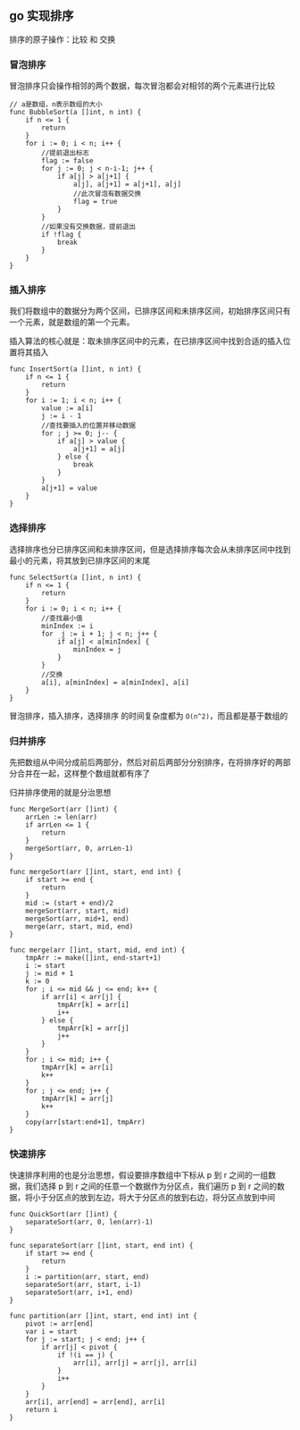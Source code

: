## go 实现排序

排序的原子操作：比较 和 交换

### 冒泡排序
冒泡排序只会操作相邻的两个数据，每次冒泡都会对相邻的两个元素进行比较
```
// a是数组，n表示数组的大小
func BubbleSort(a []int, n int) {
    if n <= 1 {
        return
    }
    for i := 0; i < n; i++ {
        //提前退出标志
        flag := false
        for j := 0; j < n-i-1; j++ {
            if a[j] > a[j+1] {
                a[j], a[j+1] = a[j+1], a[j]
                //此次冒泡有数据交换
                flag = true
            }
        }
        //如果没有交换数据，提前退出
        if !flag {
            break
        }
    }
}
```

### 插入排序
我们将数组中的数据分为两个区间，已排序区间和未排序区间，初始排序区间只有一个元素，就是数组的第一个元素。

插入算法的核心就是：取未排序区间中的元素，在已排序区间中找到合适的插入位置将其插入

```
func InsertSort(a []int, n int) {
    if n <= 1 {
        return
    }
    for i := 1; i < n; i++ {
        value := a[i]
        j := i - 1
        //查找要插入的位置并移动数据
        for ; j >= 0; j-- {
            if a[j] > value {
                a[j+1] = a[j]
            } else {
                break
            }
        }
        a[j+1] = value
    }
}
```

### 选择排序
选择排序也分已排序区间和未排序区间，但是选择排序每次会从未排序区间中找到最小的元素，将其放到已排序区间的末尾

```
func SelectSort(a []int, n int) {
    if n <= 1 {
        return
    }
    for i := 0; i < n; i++ {
        //查找最小值
        minIndex := i
        for  j := i + 1; j < n; j++ {
            if a[j] < a[minIndex] {
                minIndex = j
            }
        }
        //交换
        a[i], a[minIndex] = a[minIndex], a[i]
    }
}
```

冒泡排序，插入排序，选择排序 的时间复杂度都为 `O(n^2)`，而且都是基于数组的


### 归并排序
先把数组从中间分成前后两部分，然后对前后两部分分别排序，在将排序好的两部分合并在一起，这样整个数组就都有序了

归并排序使用的就是分治思想

```
func MergeSort(arr []int) {
    arrLen := len(arr)
    if arrLen <= 1 {
        return
    }
    mergeSort(arr, 0, arrLen-1)
}

func mergeSort(arr []int, start, end int) {
    if start >= end {
        return
    }
    mid := (start + end)/2
    mergeSort(arr, start, mid)
    mergeSort(arr, mid+1, end)
    merge(arr, start, mid, end)
}

func merge(arr []int, start, mid, end int) {
    tmpArr := make([]int, end-start+1)
    i := start
    j := mid + 1
    k := 0
    for ; i <= mid && j <= end; k++ {
        if arr[i] < arr[j] {
            tmpArr[k] = arr[i]
            i++
        } else {
            tmpArr[k] = arr[j]
            j++
        }
    }
    for ; i <= mid; i++ {
        tmpArr[k] = arr[i]
        k++
    }
    for ; j <= end; j++ {
        tmpArr[k] = arr[j]
        k++
    }
    copy(arr[start:end+1], tmpArr)
}
```

### 快速排序
快速排序利用的也是分治思想，假设要排序数组中下标从 p 到 r 之间的一组数据，我们选择 p 到 r 之间的任意一个数据作为分区点，我们遍历 p 到 r 之间的数据，将小于分区点的放到左边，将大于分区点的放到右边，将分区点放到中间

```
func QuickSort(arr []int) {
    separateSort(arr, 0, len(arr)-1)
}

func separateSort(arr []int, start, end int) {
    if start >= end {
        return
    }
    i := partition(arr, start, end)
    separateSort(arr, start, i-1)
    separateSort(arr, i+1, end)
}

func partition(arr []int, start, end int) int {
    pivot := arr[end]
    var i = start
    for j := start; j < end; j++ {
        if arr[j] < pivot {
            if !(i == j) {
                arr[i], arr[j] = arr[j], arr[i]
            }
            i++
        }
    }
    arr[i], arr[end] = arr[end], arr[i]
    return i
}
```